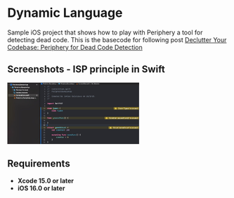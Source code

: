 # Dynamic Language
Sample iOS project that shows how to play with Periphery a tool for detecting dead code. This is the basecode for following post [Declutter Your Codebase: Periphery for Dead Code Detection](https://javios.eu/swift/declutter-your-codebase/)


## Screenshots - ISP principle in Swift
<img src="media/review.jpg" alt="Playground on action" width="300">

## Requirements

- **Xcode 15.0 or later**
- **iOS 16.0 or later**
